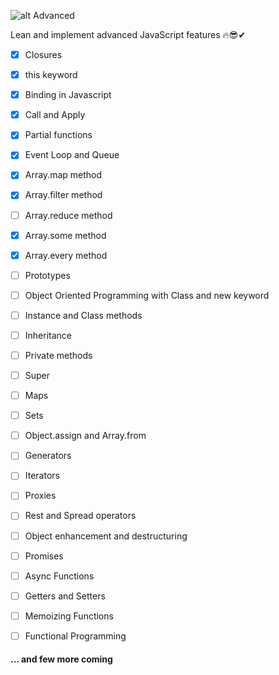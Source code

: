 ![alt Advanced](https://www.stimulsoft.com/images/products/reports-js/js.png)

Lean and implement advanced JavaScript features 🔥😎✔

- [x] Closures
- [x] this keyword
- [x] Binding in Javascript
- [x] Call and Apply
- [x] Partial functions
- [x] Event Loop and Queue
- [x] Array.map method
- [x] Array.filter method
- [ ] Array.reduce method
- [x] Array.some method
- [x] Array.every method
- [ ] Prototypes
- [ ] Object Oriented Programming with Class and new keyword
- [ ] Instance and Class methods
- [ ] Inheritance
- [ ] Private methods
- [ ] Super
- [ ] Maps
- [ ] Sets
- [ ] Object.assign and Array.from
- [ ] Generators
- [ ] Iterators
- [ ] Proxies
- [ ] Rest and Spread operators
- [ ] Object enhancement and destructuring
- [ ] Promises
- [ ] Async Functions
- [ ] Getters and Setters

- [ ] Memoizing Functions
- [ ] Functional Programming

#### ... and few more coming
